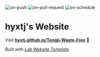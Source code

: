 
  ![on-push](../../actions/workflows/on-push.yaml/badge.svg)
  ![on-pull-request](../../actions/workflows/on-pull-request.yaml/badge.svg)
  ![on-schedule](../../actions/workflows/on-schedule.yaml/badge.svg)

  # hyxtj's Website

  Visit **[hyxtj.github.io/Tongji-Waste-Free](https://hyxtj.github.io/Tongji-Waste-Free)** 🚀

  _Built with [Lab Website Template](https://greene-lab.gitbook.io/lab-website-template-docs)_
